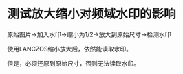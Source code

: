 # 测试放大缩小对频域水印的影响

原始图片->加入水印->缩小为1/2->放大到原始尺寸->检测水印


使用LANCZOS缩小放大后，依然能读取水印。


但是，必须还原到原始尺寸，否则无法读取水印。